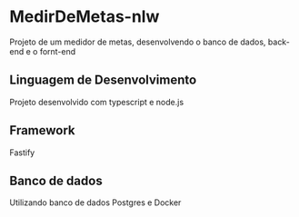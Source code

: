 # MedirDeMetas-nlw

Projeto de um medidor de metas, desenvolvendo o banco de dados, back-end e o fornt-end  

## Linguagem de Desenvolvimento

Projeto desenvolvido com typescript e node.js  

## Framework

Fastify  

## Banco de dados

Utilizando banco de dados Postgres e Docker
